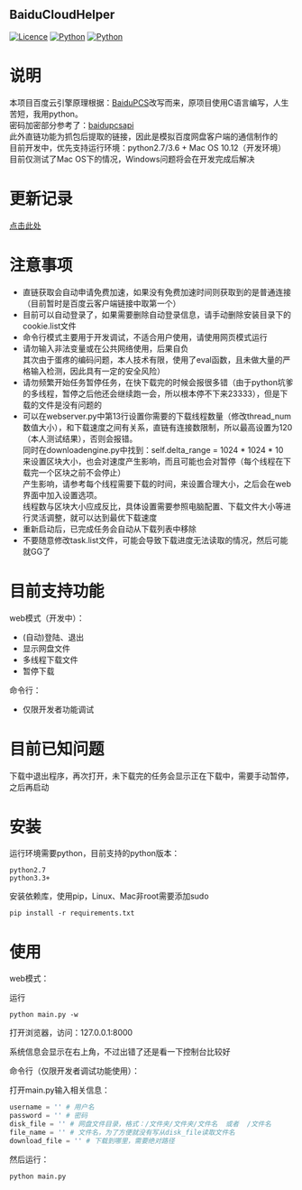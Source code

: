 ## BaiduCloudHelper

[![Licence](https://img.shields.io/badge/licence-MIT-blue.svg)](https://github.com/yp05327/BaiduCloudHelper/LICENSE) [![Python](https://img.shields.io/badge/python-2.7%2C3.3+-blue.svg)](https://github.com/yp05327/BaiduCloudHelper#) [![Python](https://travis-ci.org/yp05327/BaiduCloudHelper.svg?branch=master)](https://travis-ci.org/yp05327/BaiduCloudHelper)

# 说明
本项目百度云引擎原理根据：[BaiduPCS](https://github.com/GangZhuo/BaiduPCS)改写而来，原项目使用C语言编写，人生苦短，我用python。  
密码加密部分参考了：[baidupcsapi](https://github.com/ly0/baidupcsapi)  
此外直链功能为抓包后提取的链接，因此是模拟百度网盘客户端的通信制作的  
目前开发中，优先支持运行环境：python2.7/3.6 + Mac OS 10.12（开发环境）  
目前仅测试了Mac OS下的情况，Windows问题将会在开发完成后解决  

# 更新记录
[点击此处](https://github.com/yp05327/BaiduCloudHelper/blob/master/update.md)

# 注意事项
* 直链获取会自动申请免费加速，如果没有免费加速时间则获取到的是普通连接（目前暂时是百度云客户端链接中取第一个）  
* 目前可以自动登录了，如果需要删除自动登录信息，请手动删除安装目录下的cookie.list文件  
* 命令行模式主要用于开发调试，不适合用户使用，请使用网页模式运行  
* 请勿输入非法变量或在公共网络使用，后果自负  
其次由于蛋疼的编码问题，本人技术有限，使用了eval函数，且未做大量的严格输入检测，因此具有一定的安全风险）  
* 请勿频繁开始任务暂停任务，在快下载完的时候会报很多错（由于python坑爹的多线程，暂停之后他还会继续跑一会，所以根本停不下来23333），但是下载的文件是没有问题的  
* 可以在webserver.py中第13行设置你需要的下载线程数量（修改thread_num数值大小），和下载速度之间有关系，直链有连接数限制，所以最高设置为120（本人测试结果），否则会报错。  
同时在downloadengine.py中找到：self.delta_range = 1024 * 1024 * 10 来设置区块大小，也会对速度产生影响，而且可能也会对暂停（每个线程在下载完一个区块之前不会停止）  
产生影响，请参考每个线程需要下载的时间，来设置合理大小，之后会在web界面中加入设置选项。  
线程数与区块大小应成反比，具体设置需要参照电脑配置、下载文件大小等进行灵活调整，就可以达到最优下载速度  
* 重新启动后，已完成任务会自动从下载列表中移除  
* 不要随意修改task.list文件，可能会导致下载进度无法读取的情况，然后可能就GG了  

# 目前支持功能
web模式（开发中）：
* (自动)登陆、退出
* 显示网盘文件
* 多线程下载文件
* 暂停下载

命令行：
* 仅限开发者功能调试

# 目前已知问题
下载中退出程序，再次打开，未下载完的任务会显示正在下载中，需要手动暂停，之后再启动

# 安装
运行环境需要python，目前支持的python版本：

```
python2.7
python3.3+
```

安装依赖库，使用pip，Linux、Mac非root需要添加sudo

```shell
pip install -r requirements.txt
```

# 使用

web模式：

运行

```shell
python main.py -w
```

打开浏览器，访问：127.0.0.1:8000

系统信息会显示在右上角，不过出错了还是看一下控制台比较好

命令行（仅限开发者调试功能使用）：

打开main.py输入相关信息：

```python
username = '' # 用户名
password = '' # 密码
disk_file = '' # 网盘文件目录，格式：/文件夹/文件夹/文件名  或者  /文件名
file_name = '' # 文件名，为了方便就没有写从disk_file读取文件名
download_file = '' # 下载到哪里，需要绝对路径
```

然后运行：

```shell
python main.py
```
